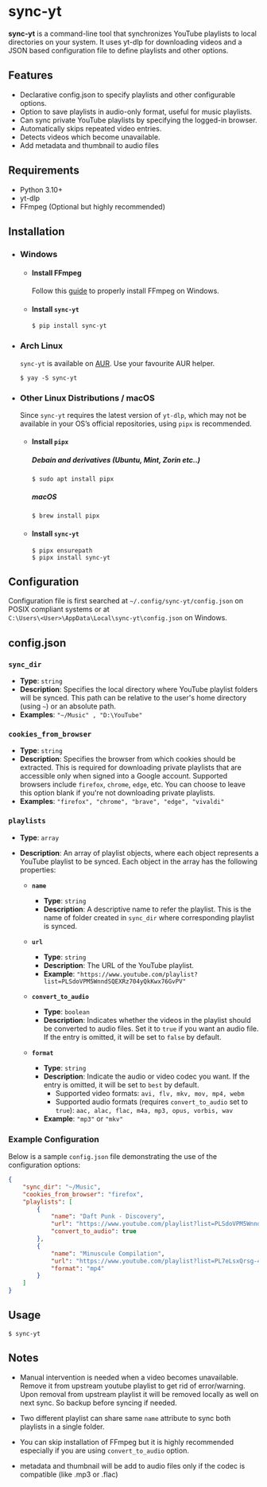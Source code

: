 # sync-yt
**sync-yt** is a command-line tool that synchronizes YouTube playlists to local directories on your system.
It uses yt-dlp for downloading videos and a JSON based configuration file to define playlists and other options.

## Features
+ Declarative config.json to specify playlists and other configurable options.
+ Option to save playlists in audio-only format, useful for music playlists.
+ Can sync private YouTube playlists by specifying the logged-in browser.
+ Automatically skips repeated video entries.
+ Detects videos which become unavailable.
+ Add metadata and thumbnail to audio files

## Requirements
+ Python 3.10+
+ yt-dlp
+ FFmpeg (Optional but highly recommended)

## Installation

+ ### Windows
  + #### Install FFmpeg
    Follow this [guide](https://www.geeksforgeeks.org/installation-guide/how-to-install-ffmpeg-on-windows/) to properly install FFmpeg on Windows.
  + #### Install `sync-yt`
    ```
    $ pip install sync-yt
    ```

+ ### Arch Linux
  `sync-yt` is available on [AUR](https://aur.archlinux.org/packages/sync-yt). Use your favourite AUR helper.
  ```
  $ yay -S sync-yt
  ```

+ ### Other Linux Distributions / macOS
  Since `sync-yt` requires the latest version of `yt-dlp`, which may not be available in your OS’s official repositories,
  using `pipx` is recommended.
  + #### Install `pipx`
    ##### Debain and derivatives (Ubuntu, Mint, Zorin etc..)
    ```
    $ sudo apt install pipx
    ``` 
    ##### macOS
    ```
    $ brew install pipx
    ```
  + #### Install `sync-yt`
    ```
    $ pipx ensurepath
    $ pipx install sync-yt
    ```

## Configuration

Configuration file is first searched at `~/.config/sync-yt/config.json` on POSIX compliant systems or at\
`C:\Users\<User>\AppData\Local\sync-yt\config.json` on Windows.

## config.json

### `sync_dir`
- **Type**: `string`
- **Description**: Specifies the local directory where YouTube playlist folders will be synced. This path can be relative to the user's home directory (using `~`) or an absolute path.
- **Examples**: `"~/Music" , "D:\YouTube"`

### `cookies_from_browser`
- **Type**: `string`
- **Description**: Specifies the browser from which cookies should be extracted. This is required for downloading private playlists that are accessible only when signed into a Google account. Supported browsers include `firefox`, `chrome`, `edge`, etc. You can choose to leave this option blank if you're not downloading private playlists.
- **Examples**: `"firefox", "chrome", "brave", "edge", "vivaldi"`

### `playlists`
- **Type**: `array`
- **Description**: An array of playlist objects, where each object represents a YouTube playlist to be synced. Each object in the array has the following properties:

    - **`name`**
      - **Type**: `string`
      - **Description**: A descriptive name to refer the playlist. This is the name of folder created in `sync_dir` where corresponding playlist is synced.

    - **`url`**
      - **Type**: `string`
      - **Description**: The URL of the YouTube playlist.
      - **Example**: `"https://www.youtube.com/playlist?list=PLSdoVPM5WnndSQEXRz704yQkKwx76GvPV"`

    - **`convert_to_audio`**
      - **Type**: `boolean`
      - **Description**: Indicates whether the videos in the playlist should be converted to audio files. Set it to `true` if you want an audio file. If the entry is omitted, it will be set to `false` by default.

    - **`format`**
	  - **Type**: `string`
      - **Description**: Indicate the audio or video codec you want. If the entry is omitted, it will be set to `best` by default.
          - Supported video formats: `avi, flv, mkv, mov, mp4, webm`
          - Supported audio formats (requires `convert_to_audio` set to `true`): `aac, alac, flac, m4a, mp3, opus, vorbis, wav`
      - **Example**: `"mp3"` or `"mkv"`


### Example Configuration

Below is a sample `config.json` file demonstrating the use of the configuration options:

```json
{
    "sync_dir": "~/Music",
    "cookies_from_browser": "firefox",
    "playlists": [
        {
            "name": "Daft Punk - Discovery",
            "url": "https://www.youtube.com/playlist?list=PLSdoVPM5WnndSQEXRz704yQkKwx76GvPV",
            "convert_to_audio": true
        },
        {
            "name": "Minuscule Compilation",
            "url": "https://www.youtube.com/playlist?list=PL7eLsxQrsg-4DNH682TNzgSlCXEeJ3IsX",
            "format": "mp4"
        }
    ]
}
```

## Usage
```
$ sync-yt
```


## Notes

+ Manual intervention is needed when a video becomes unavailable. Remove it from upstream youtube playlist to get rid of error/warning.
Upon removal from upstream playlist it will be removed locally as well on next sync. So backup before syncing if needed.
 
+ Two different playlist can share same `name` attribute to sync both playlists in a single folder.

+ You can skip installation of FFmpeg but it is highly recommended especially if you are using `convert_to_audio` option.

+ metadata and thumbnail will be add to audio files only if the codec is compatible (like .mp3 or .flac)
